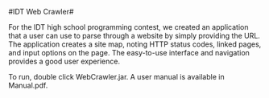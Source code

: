 #IDT Web Crawler#

For the IDT high school programming contest, we created an application that a user can use to parse through a website by simply providing the URL. The application creates a site map, noting HTTP status codes, linked pages, and input options on the page. The easy-to-use interface and navigation provides a good user experience.

To run, double click WebCrawler.jar. A user manual is available in Manual.pdf.
